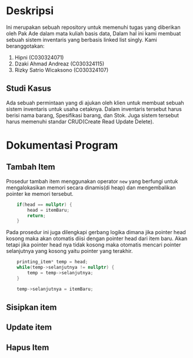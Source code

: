 # Deskripsi
Ini merupakan sebuah repository untuk memenuhi tugas yang diberikan oleh Pak Ade dalam mata kuliah basis data, Dalam hal ini kami membuat sebuah sistem inventaris yang berbasis linked list singly. Kami beranggotakan:
1. Hipni (C030324071)
2. Dzaki Ahmad Andreaz (C030324115)
3. Rizky Satrio Wicaksono (C030324107)

## Studi Kasus
Ada sebuah permintaan yang di ajukan oleh klien untuk membuat sebuah sistem inventaris untuk usaha cetaknya. Dalam inventaris tersebut harus berisi nama barang, Spesifikasi barang, dan Stok. Juga sistem tersebut harus memenuhi standar CRUD(Create Read Update Delete).

# Dokumentasi Program

## Tambah Item
Prosedur tambah item menggunakan operator `new` yang berfungi untuk mengalokasikan memori secara dinamis(di heap) dan mengembalikan pointer ke memori tersebut.
```cpp
    if(head == nullptr) {
        head = itemBaru;
        return;
    } 
```
Pada prosedur ini juga dilengkapi gerbang logika dimana jika pointer head kosong maka akan otomatis diisi dengan pointer head dari item baru. Akan tetapi jika pointer head nya tidak kosong maka otomatis mencari pointer selanjutnya yang kosong yaitu pointer yang terakhir.
```cpp
    printing_item* temp = head;
    while(temp->selanjutnya != nullptr) {
        temp = temp->selanjutnya;
    }

    temp->selanjutnya = itemBaru;
```

## Sisipkan item

## Update item

## Hapus Item
